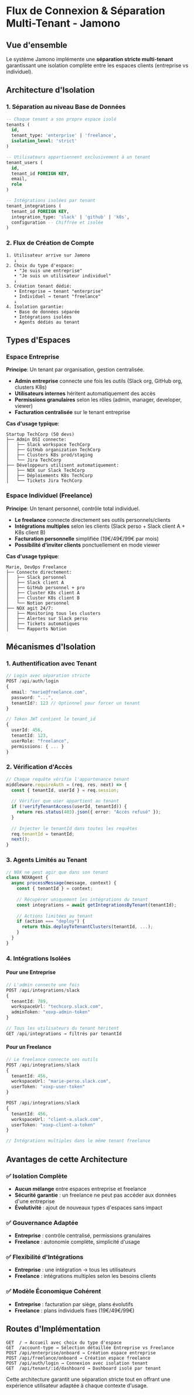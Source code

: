 # Flux de Connexion & Séparation Multi-Tenant - Jamono

## Vue d'ensemble

Le système Jamono implémente une **séparation stricte multi-tenant** garantissant une isolation complète entre les espaces clients (entreprise vs individuel).

## Architecture d'Isolation

### 1. Séparation au niveau Base de Données

```sql
-- Chaque tenant a son propre espace isolé
tenants (
  id,
  tenant_type: 'enterprise' | 'freelance',
  isolation_level: 'strict'
)

-- Utilisateurs appartiennent exclusivement à un tenant
tenant_users (
  id,
  tenant_id FOREIGN KEY,
  email,
  role
)

-- Intégrations isolées par tenant
tenant_integrations (
  tenant_id FOREIGN KEY,
  integration_type: 'slack' | 'github' | 'k8s',
  configuration -- Chiffrée et isolée
)
```

### 2. Flux de Création de Compte

```
1. Utilisateur arrive sur Jamono
   ↓
2. Choix du type d'espace:
   • "Je suis une entreprise" 
   • "Je suis un utilisateur individuel"
   ↓
3. Création tenant dédié:
   • Entreprise → tenant "enterprise"
   • Individuel → tenant "freelance" 
   ↓
4. Isolation garantie:
   • Base de données séparée
   • Intégrations isolées  
   • Agents dédiés au tenant
```

## Types d'Espaces

### Espace Entreprise

**Principe**: Un tenant par organisation, gestion centralisée.

- **Admin entreprise** connecte une fois les outils (Slack org, GitHub org, clusters K8s)
- **Utilisateurs internes** héritent automatiquement des accès
- **Permissions granulaires** selon les rôles (admin, manager, developer, viewer)
- **Facturation centralisée** sur le tenant entreprise

**Cas d'usage typique**:
```
Startup TechCorp (50 devs)
├── Admin DSI connecte:
│   ├── Slack workspace TechCorp
│   ├── GitHub organization TechCorp
│   ├── Clusters K8s prod/staging
│   └── Jira TechCorp
├── Développeurs utilisent automatiquement:
│   ├── NOX sur Slack TechCorp
│   ├── Déploiements K8s TechCorp
│   └── Tickets Jira TechCorp
```

### Espace Individuel (Freelance)

**Principe**: Un tenant personnel, contrôle total individuel.

- **Le freelance** connecte directement ses outils personnels/clients
- **Intégrations multiples** selon les clients (Slack perso + Slack client A + K8s client B)
- **Facturation personnelle** simplifiée (19€/49€/99€ par mois)
- **Possibilité d'inviter clients** ponctuellement en mode viewer

**Cas d'usage typique**:
```
Marie, DevOps Freelance
├── Connecte directement:
│   ├── Slack personnel
│   ├── Slack client A
│   ├── GitHub personnel + pro
│   ├── Cluster K8s client A  
│   ├── Cluster K8s client B
│   └── Notion personnel
├── NOX agit 24/7:
│   ├── Monitoring tous les clusters
│   ├── Alertes sur Slack perso
│   ├── Tickets automatiques
│   └── Rapports Notion
```

## Mécanismes d'Isolation

### 1. Authentification avec Tenant

```typescript
// Login avec séparation stricte
POST /api/auth/login
{
  email: "marie@freelance.com",
  password: "...",
  tenantId?: 123 // Optionnel pour forcer un tenant
}

// Token JWT contient le tenant_id
{
  userId: 456,
  tenantId: 123, 
  userRole: "freelance",
  permissions: { ... }
}
```

### 2. Vérification d'Accès

```typescript
// Chaque requête vérifie l'appartenance tenant
middleware.requireAuth = (req, res, next) => {
  const { tenantId, userId } = req.session;
  
  // Vérifier que user appartient au tenant
  if (!verifyTenantAccess(userId, tenantId)) {
    return res.status(403).json({ error: "Accès refusé" });
  }
  
  // Injecter le tenantId dans toutes les requêtes
  req.tenantId = tenantId;
  next();
}
```

### 3. Agents Limités au Tenant

```typescript
// NOX ne peut agir que dans son tenant
class NOXAgent {
  async processMessage(message, context) {
    const { tenantId } = context;
    
    // Récupérer uniquement les intégrations du tenant
    const integrations = await getIntegrationsByTenant(tenantId);
    
    // Actions limitées au tenant
    if (action === "deploy") {
      return this.deployToTenantClusters(tenantId, ...);
    }
  }
}
```

### 4. Intégrations Isolées

#### Pour une Entreprise
```typescript
// L'admin connecte une fois
POST /api/integrations/slack
{
  tenantId: 789,
  workspaceUrl: "techcorp.slack.com",
  adminToken: "xoxp-admin-token"
}

// Tous les utilisateurs du tenant héritent
GET /api/integrations → filtrés par tenantId
```

#### Pour un Freelance  
```typescript
// Le freelance connecte ses outils
POST /api/integrations/slack
{
  tenantId: 456,
  workspaceUrl: "marie-perso.slack.com", 
  userToken: "xoxp-user-token"
}

POST /api/integrations/slack  
{
  tenantId: 456,
  workspaceUrl: "client-a.slack.com",
  userToken: "xoxp-client-a-token" 
}

// Intégrations multiples dans le même tenant freelance
```

## Avantages de cette Architecture

### ✅ Isolation Complète
- **Aucun mélange** entre espaces entreprise et freelance
- **Sécurité garantie** : un freelance ne peut pas accéder aux données d'une entreprise
- **Évolutivité** : ajout de nouveaux types d'espaces sans impact

### ✅ Gouvernance Adaptée  
- **Entreprise** : contrôle centralisé, permissions granulaires
- **Freelance** : autonomie complète, simplicité d'usage

### ✅ Flexibilité d'Intégrations
- **Entreprise** : une intégration → tous les utilisateurs
- **Freelance** : intégrations multiples selon les besoins clients

### ✅ Modèle Économique Cohérent
- **Entreprise** : facturation par siège, plans évolutifs
- **Freelance** : plans individuels fixes (19€/49€/99€)

## Routes d'Implémentation

```
GET  / → Accueil avec choix du type d'espace
GET  /account-type → Sélection détaillée Entreprise vs Freelance
POST /api/enterprise/onboard → Création espace entreprise
POST /api/freelance/onboard → Création espace freelance  
POST /api/auth/login → Connexion avec isolation tenant
GET  /api/tenant/:id/dashboard → Dashboard isolé par tenant
```

Cette architecture garantit une séparation stricte tout en offrant une expérience utilisateur adaptée à chaque contexte d'usage.